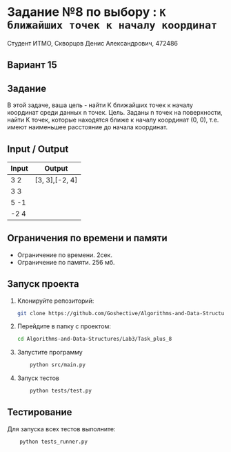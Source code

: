 # Задание №8 по выбору : `K ближайших точек к началу координат`
Студент ИТМО,  Скворцов Денис Александрович, 472486

## Вариант 15

## Задание 
В этой задаче, ваша цель - найти K ближайших точек к началу координат среди данных n точек.
Цель. Заданы n точек на поверхности, найти K точек, которые находятся ближе к началу координат (0, 0), т.е. имеют наименьшее расстояние до начала координат. 

## Input / Output 

| Input    | Output   |
|----------|----------|
|3 2      |[3, 3],[-2, 4] | 
|3 3      |            | 
|5 -1     |            | 
|-2 4     |            |

## Ограничения по времени и памяти

- Ограничение по времени. 2сек.
- Ограничение по памяти. 256 мб.


## Запуск проекта
1. Клонируйте репозиторий:
   ```bash
   git clone https://github.com/Goshective/Algorithms-and-Data-Structures
   ```
2. Перейдите в папку с проектом:
   ```bash
   cd Algorithms-and-Data-Structures/Lab3/Task_plus_8
   ```

3. Запустите программу
    ```bash
        python src/main.py
    ```

4. Запуск тестов
    ```bash
        python tests/test.py
    ```

## Тестирование
Для запуска всех тестов выполните:
```bash
    python tests_runner.py
```